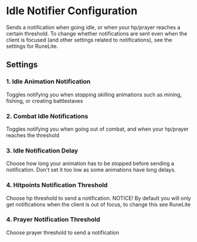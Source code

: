 # Idle Notifier Configuration

Sends a notification when going idle, or when your hp/prayer reaches a certain threshold. To change whether notifications are sent even when the client is focused (and other settings related to notifications), see the settings for RuneLite.

## Settings

### 1. Idle Animation Notification

Toggles notifying you when stopping skilling animations such as mining, fishing, or creating battlestaves

### 2. Combat Idle Notifications

Toggles notifying you when going out of combat, and when your hp/prayer reaches the threshold

### 3. Idle Notification Delay

Choose how long your animation has to be stopped before sending a notification. Don't set it too low as some animations have long delays.

### 4. Hitpoints Notification Threshold 

Choose hp threshold to send a notification. NOTICE! By default you will only get notifications when the client is out of focus, to change this see RuneLite

### 4. Prayer Notification Threshold

Choose prayer threshold to send a notification